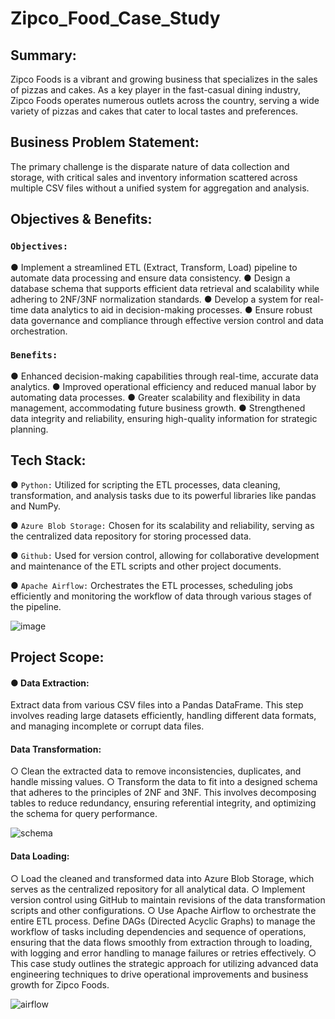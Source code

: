 # Zipco_Food_Case_Study
## Summary:
Zipco Foods is a vibrant and growing business that specializes in the
sales of pizzas and cakes. As a key player in the fast-casual dining
industry, Zipco Foods operates numerous outlets across the country,
serving a wide variety of pizzas and cakes that cater to local tastes and
preferences.
## Business Problem Statement:
The primary challenge is the disparate nature of data
collection and storage, with critical sales and inventory information
scattered across multiple CSV files without a unified system for
aggregation and analysis.
## Objectives & Benefits:
### `Objectives:`
● Implement a streamlined ETL (Extract, Transform, Load) pipeline to automate data processing and
ensure data consistency.
● Design a database schema that supports efficient data retrieval and scalability while adhering to
2NF/3NF normalization standards.
● Develop a system for real-time data analytics to aid in decision-making processes.
● Ensure robust data governance and compliance through effective version control and data
orchestration.
### `Benefits:`
● Enhanced decision-making capabilities through real-time, accurate data analytics.
● Improved operational efficiency and reduced manual labor by automating data processes.
● Greater scalability and flexibility in data management, accommodating future business growth.
● Strengthened data integrity and reliability, ensuring high-quality information for strategic
planning.

## Tech Stack:
● `Python:` Utilized for scripting the ETL processes, data cleaning, transformation,
and analysis tasks due to its powerful libraries like pandas and NumPy.

● `Azure Blob Storage:` Chosen for its scalability and reliability, serving as the
centralized data repository for storing processed data.

● `Github:` Used for version control, allowing for collaborative development and
maintenance of the ETL scripts and other project documents.

● `Apache Airflow:` Orchestrates the ETL processes, scheduling jobs efficiently and
monitoring the workflow of data through various stages of the pipeline.

![image](https://github.com/user-attachments/assets/0d31bf3e-537a-4dc6-8951-e7990bdfc3d9)

## Project Scope:
#### ● Data Extraction:
Extract data from various CSV files into a Pandas DataFrame. This step
involves reading large datasets efficiently, handling different data formats, and
managing incomplete or corrupt data files.

#### Data Transformation:
○ Clean the extracted data to remove inconsistencies, duplicates, and handle
missing values.
○ Transform the data to fit into a designed schema that adheres to the principles
of 2NF and 3NF. This involves decomposing tables to reduce redundancy,
ensuring referential integrity, and optimizing the schema for query performance.

![schema](https://github.com/user-attachments/assets/e436262a-75c1-4db0-9c51-03d4bdea3bca)


#### Data Loading:
○ Load the cleaned and transformed data into Azure Blob Storage, which serves as the
centralized repository for all analytical data.
○ Implement version control using GitHub to maintain revisions of the data transformation
scripts and other configurations.
○ Use Apache Airflow to orchestrate the entire ETL process. Define DAGs (Directed Acyclic
Graphs) to manage the workflow of tasks including dependencies and sequence of
operations, ensuring that the data flows smoothly from extraction through to loading, with
logging and error handling to manage failures or retries effectively.
○ This case study outlines the strategic approach for utilizing advanced data engineering
techniques to drive operational improvements and business growth for Zipco Foods.

![airflow](https://github.com/user-attachments/assets/7532982b-4508-417f-a689-67697a40bd2b)





 
